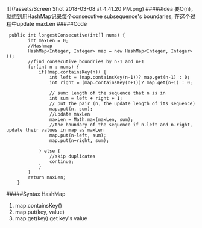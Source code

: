 ![](/assets/Screen Shot 2018-03-08 at 4.41.20 PM.png)
#####Idea
要O(n)，就想到用HashMap记录每个consecutive subsequence's boundaries, 在这个过程中update maxLen
#####Code

```
 public int longestConsecutive(int[] nums) {
        int maxLen = 0;
        //Hashmap
        HashMap<Integer, Integer> map = new HashMap<Integer, Integer>();
        //find consecutive boundries by n-1 and n+1
        for(int n : nums) {
            if(!map.containsKey(n)) {
                int left = (map.containsKey(n-1))? map.get(n-1) : 0;
                int right = (map.containsKey(n+1))? map.get(n+1) : 0;
                
                // sum: length of the sequence that n is in
                int sum = left + right + 1;
                // put the pair (n, the update length of its sequence)
                map.put(n, sum);
                //update maxLen
                maxLen = Math.max(maxLen, sum);
                //the boundary of the sequence if n-left and n-right, update their values in map as maxLen
                map.put(n-left, sum);
                map.put(n+right, sum);
                
            } else {
                //skip duplicates
                continue;
            }
        }
        return maxLen;
    }
```

#####Syntax
HashMap
1. map.containsKey()
2. map.put(key, value)
3. map.get(key) get key's value